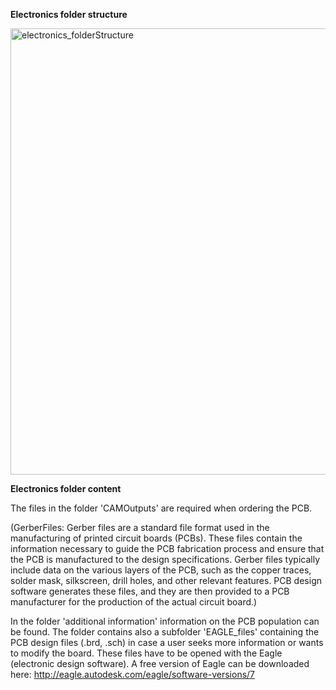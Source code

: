 **Electronics folder structure**

<img width="714" alt="electronics_folderStructure" src="https://github.com/EstherRaeth/openSIM_LBNI/assets/86475520/50a9b7dc-832e-40de-bd63-7897b5d0e571">


**Electronics folder content**


The files in the folder 'CAMOutputs' are required when ordering the PCB. 

(GerberFiles: Gerber files are a standard file format used in the manufacturing of printed circuit boards (PCBs). These files contain the information necessary to guide the PCB fabrication process and ensure that the PCB is manufactured to the design specifications. Gerber files typically include data on the various layers of the PCB, such as the copper traces, solder mask, silkscreen, drill holes, and other relevant features. PCB design software generates these files, and they are then provided to a PCB manufacturer for the production of the actual circuit board.)

In the folder 'additional information' information on the PCB population can be found. The folder contains also a subfolder 'EAGLE_files' containing the PCB design files (.brd, .sch) in case a user seeks more information or wants to modify the board. These files have to be opened with the Eagle (electronic design software). A free version of Eagle can be downloaded here: http://eagle.autodesk.com/eagle/software-versions/7
